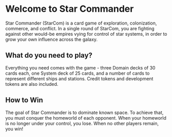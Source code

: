 # Welcome to Star Commander

Star Commander (StarCom) is a card game of exploration, colonization, commerce, and conflict. In a single round of StarCom, you are fighting against other would-be empires vying for control of star systems, in order to grow your own influence across the galaxy.

## What do you need to play?

Everything you need comes with the game - three Domain decks of 30 cards each, one System deck of 25 cards, and a number of cards to represent different ships and stations. Credit tokens and development tokens are also included.

## How to Win

The goal of Star Commander is to dominate known space. To achieve that, you must conquer the homeworld of each opponent. When your homeworld is no longer under your control, you lose. When no other players remain, you win!
